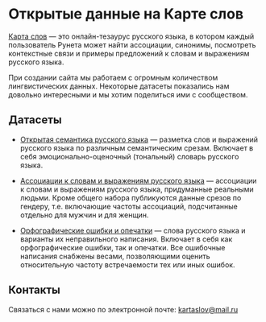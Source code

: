 # Открытые данные на Карте слов

[Карта слов] — это онлайн-тезаурус русского языка, в котором каждый пользователь Рунета может найти ассоциации, синонимы, посмотреть контекстные связи и примеры предложений к словам и выражениям русского языка.

При создании сайта мы работаем с огромным количеством лингвистических данных. Некоторые датасеты показались нам довольно интересными и мы хотим поделиться ими с сообществом.

## Датасеты 

- [Открытая семантика русского языка] — разметка слов и выражений русского языка по различным семантическим срезам. Включает в себя эмоционально-оценочный (тональный) словарь русского языка. 

- [Ассоциации к словам и выражениям русского языка] — ассоциации к словам и выражениям русского языка, придуманные реальными людьми. Кроме общего набора публикуются данные срезов по гендеру, т.е. включающие частоты ассоциаций, подсчитанные отдельно для мужчин и для женщин.

- [Орфографические ошибки и опечатки] — слова русского языка и варианты их неправильного написания. Включает в себя как орфографические ошибки, так и опечатки. Все ошибочные написания снабжены весами, позволяющими оценить относительную частоту встречаемости тех или иных ошибок.

   [Карта слов]: <https://kartaslov.ru/>
   [Открытая семантика русского языка]: <dataset/open_semantics>
   [Ассоциации к словам и выражениям русского языка]: <dataset/assoc>
   [Орфографические ошибки и опечатки]: <dataset/orfo_and_typos>
   
## Контакты

Связаться с нами можно по электронной почте: kartaslov@mail.ru